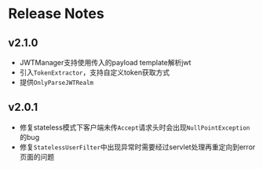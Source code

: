 # Release Notes

## v2.1.0

- JWTManager支持使用传入的payload template解析jwt
- 引入`TokenExtractor`，支持自定义token获取方式
- 提供`OnlyParseJWTRealm`

## v2.0.1

- 修复stateless模式下客户端未传`Accept`请求头时会出现`NullPointException`的bug
- 修复`StatelessUserFilter`中出现异常时需要经过servlet处理再重定向到error页面的问题

